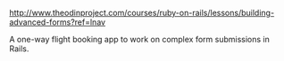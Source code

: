 http://www.theodinproject.com/courses/ruby-on-rails/lessons/building-advanced-forms?ref=lnav

A one-way flight booking app to work on complex form submissions in Rails.
